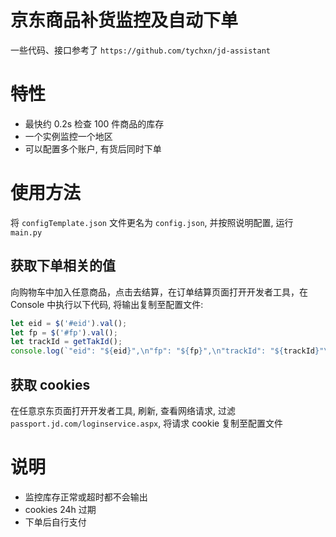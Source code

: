 # 京东商品补货监控及自动下单

一些代码、接口参考了 `https://github.com/tychxn/jd-assistant`

# 特性

- 最快约 0.2s 检查 100 件商品的库存
- 一个实例监控一个地区
- 可以配置多个账户, 有货后同时下单

# 使用方法

将 `configTemplate.json` 文件更名为 `config.json`, 并按照说明配置, 运行 `main.py`

## 获取下单相关的值

向购物车中加入任意商品，点击去结算，在订单结算页面打开开发者工具，在 Console 中执行以下代码, 将输出复制至配置文件:

```js
let eid = $('#eid').val();
let fp = $('#fp').val();
let trackId = getTakId();
console.log(`"eid": "${eid}",\n"fp": "${fp}",\n"trackId": "${trackId}"\n`);
```

## 获取 cookies

在任意京东页面打开开发者工具, 刷新, 查看网络请求, 过滤 `passport.jd.com/loginservice.aspx`, 将请求 cookie 复制至配置文件

# 说明

- 监控库存正常或超时都不会输出
- cookies 24h 过期
- 下单后自行支付